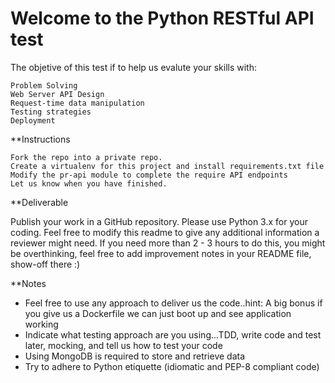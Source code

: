 Welcome to the Python RESTful API test
======================================


The objetive of this test if to help us evalute your skills with:

    Problem Solving
    Web Server API Design
    Request-time data manipulation
    Testing strategies
    Deployment

**Instructions

    Fork the repo into a private repo.
    Create a virtualenv for this project and install requirements.txt file
    Modify the pr-api module to complete the require API endpoints
    Let us know when you have finished.

**Deliverable

Publish your work in a GitHub repository. Please use Python 3.x for your coding. Feel free to modify this readme to give any additional information a reviewer might need.
If you need more than 2 - 3 hours to do this, you might be overthinking, feel free to add improvement notes in your README file, show-off there :)


**Notes

* Feel free to use any approach to deliver us the code..hint: A big bonus if you give us a Dockerfile we can just boot up and see application working
* Indicate what testing approach are you using...TDD, write code and test later, mocking, and tell us how to test your code
* Using MongoDB is required to store and retrieve data
* Try to adhere to Python etiquette (idiomatic and PEP-8 compliant code)

